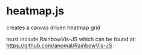 # heatmap.js
creates a canvas driven heatmap grid

must include RainbowVis-JS which can be found at:
https://github.com/anomal/RainbowVis-JS

